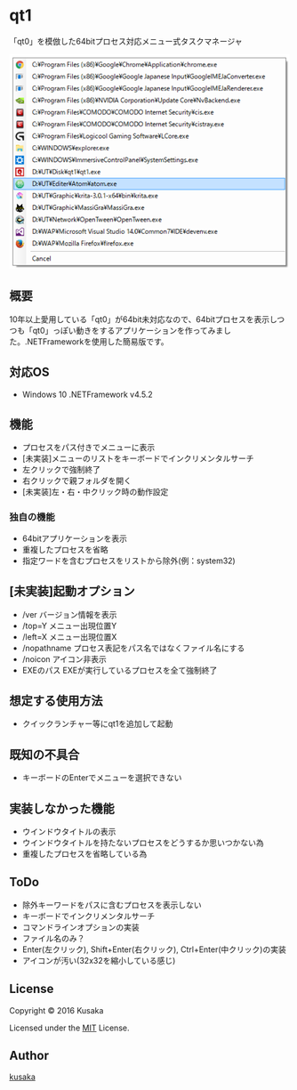 # qt1

「qt0」を模倣した64bitプロセス対応メニュー式タスクマネージャ

![qt1](./Preview.png)

## 概要

10年以上愛用している「qt0」が64bit未対応なので、64bitプロセスを表示しつつも「qt0」っぽい動きをするアプリケーションを作ってみました。.NETFrameworkを使用した簡易版です。

## 対応OS

- Windows 10 .NETFramework v4.5.2

## 機能

- プロセスをパス付きでメニューに表示
- [未実装]メニューのリストをキーボードでインクリメンタルサーチ
- 左クリックで強制終了
- 右クリックで親フォルダを開く
- [未実装]左・右・中クリック時の動作設定

### 独自の機能

- 64bitアプリケーションを表示
- 重複したプロセスを省略
- 指定ワードを含むプロセスをリストから除外(例：system32)

## [未実装]起動オプション

- /ver バージョン情報を表示
- /top=Y メニュー出現位置Y
- /left=X メニュー出現位置X
- /nopathname プロセス表記をパス名ではなくファイル名にする
- /noicon アイコン非表示
- EXEのパス EXEが実行しているプロセスを全て強制終了

## 想定する使用方法

- クイックランチャー等にqt1を追加して起動

## 既知の不具合

- キーボードのEnterでメニューを選択できない

## 実装しなかった機能

- ウインドウタイトルの表示
 - ウインドウタイトルを持たないプロセスをどうするか思いつかない為
 - 重複したプロセスを省略している為

## ToDo

- 除外キーワードをパスに含むプロセスを表示しない
- キーボードでインクリメンタルサーチ
- コマンドラインオプションの実装
- ファイル名のみ？
- Enter(左クリック), Shift+Enter(右クリック), Ctrl+Enter(中クリック)の実装
- アイコンが汚い(32x32を縮小している感じ)

## License

Copyright ©  2016 Kusaka

Licensed under the [MIT](./LICENSE) License.

## Author

[kusaka](https://github.com/kusaka3/)
